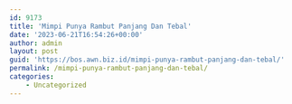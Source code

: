 ```yaml
---
id: 9173
title: 'Mimpi Punya Rambut Panjang Dan Tebal'
date: '2023-06-21T16:54:26+00:00'
author: admin
layout: post
guid: 'https://bos.awn.biz.id/mimpi-punya-rambut-panjang-dan-tebal/'
permalink: /mimpi-punya-rambut-panjang-dan-tebal/
categories:
    - Uncategorized
---
```


